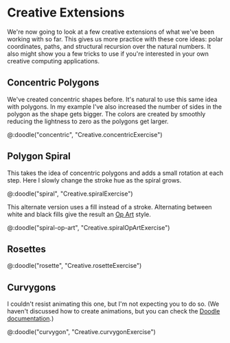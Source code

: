 # Creative Extensions

We're now going to look at a few creative extensions of what we've been working with so far. This gives us more practice with these core ideas: polar coordinates, paths, and structural recursion over the natural numbers. It also might show you a few tricks to use if you're interested in your own creative computing applications.

## Concentric Polygons

We've created concentric shapes before. It's natural to use this same idea with polygons. In my example I've also increased the number of sides in the polygon as the shape gets bigger. The colors are created by smoothly reducing the lightness to zero as the polygons get larger.

@:doodle("concentric", "Creative.concentricExercise")


## Polygon Spiral

This takes the idea of concentric polygons and adds a small rotation at each step. Here I slowly change the stroke hue as the spiral grows.

@:doodle("spiral", "Creative.spiralExercise")

This alternate version uses a fill instead of a stroke. Alternating between white and black fills give the result an [Op Art](https://en.wikipedia.org/wiki/Op_art) style.

@:doodle("spiral-op-art", "Creative.spiralOpArtExercise")


## Rosettes

@:doodle("rosette", "Creative.rosetteExercise")


## Curvygons

I couldn't resist animating this one, but I'm not expecting you to do so. (We haven't discussed how to create animations, but you can check the [Doodle documentation](https://www.creativescala.org/doodle/interact/animation.html).)

@:doodle("curvygon", "Creative.curvygonExercise")


